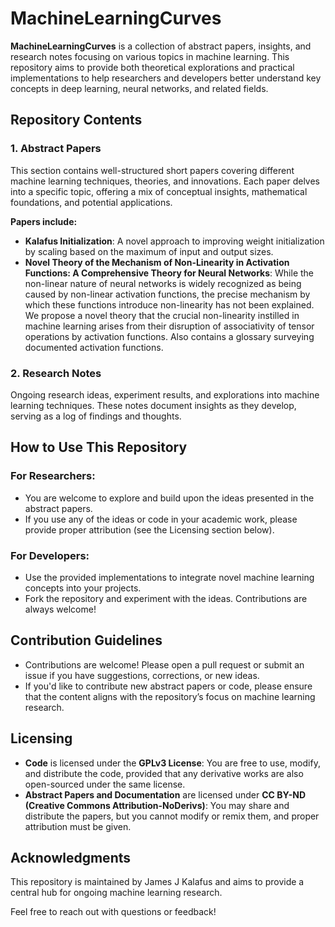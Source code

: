 # MachineLearningCurves

**MachineLearningCurves** is a collection of abstract papers, insights, and research notes focusing on various topics in machine learning. This repository aims to provide both theoretical explorations and practical implementations to help researchers and developers better understand key concepts in deep learning, neural networks, and related fields.

## Repository Contents

### 1. **Abstract Papers**
This section contains well-structured short papers covering different machine learning techniques, theories, and innovations. Each paper delves into a specific topic, offering a mix of conceptual insights, mathematical foundations, and potential applications.

**Papers include:**
- **Kalafus Initialization**: A novel approach to improving weight initialization by scaling based on the maximum of input and output sizes.
- **Novel Theory of the Mechanism of Non-Linearity in Activation Functions: A Comprehensive Theory for Neural Networks**: While the non-linear nature of neural networks is widely recognized as being caused by non-linear activation functions, the precise mechanism by which these functions introduce non-linearity has not been explained. We propose a novel theory that the crucial non-linearity instilled in machine learning arises from their disruption of associativity of tensor operations by activation functions. Also contains a glossary surveying documented activation functions.

### 2. **Research Notes**
Ongoing research ideas, experiment results, and explorations into machine learning techniques. These notes document insights as they develop, serving as a log of findings and thoughts.

## How to Use This Repository

### For Researchers:
- You are welcome to explore and build upon the ideas presented in the abstract papers.
- If you use any of the ideas or code in your academic work, please provide proper attribution (see the Licensing section below).

### For Developers:
- Use the provided implementations to integrate novel machine learning concepts into your projects.
- Fork the repository and experiment with the ideas. Contributions are always welcome!

## Contribution Guidelines
- Contributions are welcome! Please open a pull request or submit an issue if you have suggestions, corrections, or new ideas.
- If you'd like to contribute new abstract papers or code, please ensure that the content aligns with the repository’s focus on machine learning research.

## Licensing

- **Code** is licensed under the **GPLv3 License**: You are free to use, modify, and distribute the code, provided that any derivative works are also open-sourced under the same license.
- **Abstract Papers and Documentation** are licensed under **CC BY-ND (Creative Commons Attribution-NoDerivs)**: You may share and distribute the papers, but you cannot modify or remix them, and proper attribution must be given.

## Acknowledgments
This repository is maintained by James J Kalafus and aims to provide a central hub for ongoing machine learning research.

Feel free to reach out with questions or feedback!

